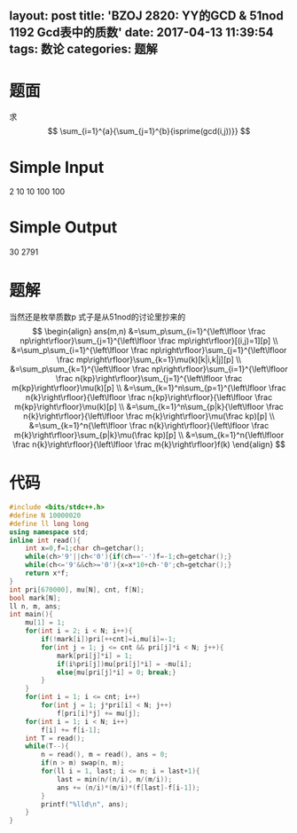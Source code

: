 layout: post
title: 'BZOJ 2820: YY的GCD & 51nod 1192 Gcd表中的质数'
date: 2017-04-13 11:39:54
tags: 数论
categories: 题解
---
# 题面
求
$$
\sum_{i=1}^{a}{\sum_{j=1}^{b}{isprime(gcd(i,j))}}
$$

# Simple Input
2
10 10
100 100

# Simple Output
30
2791


# 题解
当然还是枚举质数p
式子是从51nod的讨论里抄来的
$$
\begin{align}
ans(m,n) &=\sum_p\sum_{i=1}^{\left\lfloor \frac np\right\rfloor}\sum_{j=1}^{\left\lfloor \frac mp\right\rfloor}[(i,j)=1][p] \\
&=\sum_p\sum_{i=1}^{\left\lfloor \frac np\right\rfloor}\sum_{j=1}^{\left\lfloor \frac mp\right\rfloor}\sum_{k=1}\mu(k)[k|i,k|j][p] \\
&=\sum_p\sum_{k=1}^{\left\lfloor \frac np\right\rfloor}\sum_{i=1}^{\left\lfloor \frac n{kp}\right\rfloor}\sum_{j=1}^{\left\lfloor \frac m{kp}\right\rfloor}\mu(k)[p] \\
&=\sum_{k=1}^n\sum_{p=1}^{\left\lfloor \frac n{k}\right\rfloor}{\left\lfloor \frac n{kp}\right\rfloor}{\left\lfloor \frac m{kp}\right\rfloor}\mu(k)[p] \\
&=\sum_{k=1}^n\sum_{p|k}{\left\lfloor \frac n{k}\right\rfloor}{\left\lfloor \frac m{k}\right\rfloor}\mu(\frac kp)[p] \\
&=\sum_{k=1}^n{\left\lfloor \frac n{k}\right\rfloor}{\left\lfloor \frac m{k}\right\rfloor}\sum_{p|k}\mu(\frac kp)[p] \\
&=\sum_{k=1}^n{\left\lfloor \frac n{k}\right\rfloor}{\left\lfloor \frac m{k}\right\rfloor}f(k)
\end{align}
$$

# 代码
```cpp
#include <bits/stdc++.h>
#define N 10000020
#define ll long long
using namespace std;
inline int read(){
	int x=0,f=1;char ch=getchar();
	while(ch>'9'||ch<'0'){if(ch=='-')f=-1;ch=getchar();}
	while(ch<='9'&&ch>='0'){x=x*10+ch-'0';ch=getchar();}
	return x*f;
}
int pri[670000], mu[N], cnt, f[N];
bool mark[N];
ll n, m, ans;
int main(){
	mu[1] = 1;
	for(int i = 2; i < N; i++){
		if(!mark[i])pri[++cnt]=i,mu[i]=-1;
		for(int j = 1; j <= cnt && pri[j]*i < N; j++){
			mark[pri[j]*i] = 1;
			if(i%pri[j])mu[pri[j]*i] = -mu[i];
			else{mu[pri[j]*i] = 0; break;}
		}
	}
	for(int i = 1; i <= cnt; i++)
		for(int j = 1; j*pri[i] < N; j++)
			f[pri[i]*j] += mu[j];
	for(int i = 1; i < N; i++)
		f[i] += f[i-1];
	int T = read();
	while(T--){
		n = read(), m = read(), ans = 0;
		if(n > m) swap(n, m);
		for(ll i = 1, last; i <= n; i = last+1){
			last = min(n/(n/i), m/(m/i));
			ans += (n/i)*(m/i)*(f[last]-f[i-1]);
		}
		printf("%lld\n", ans);
	}
}
```